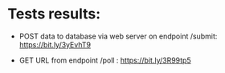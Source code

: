 # Tests results:

- POST data to database via web server on endpoint /submit: https://bit.ly/3yEvhT9

- GET URL from endpoint /poll : https://bit.ly/3R99tp5